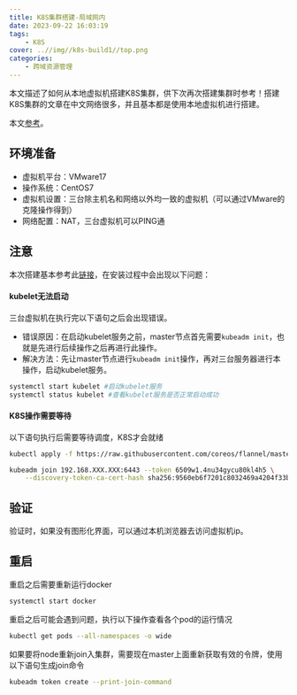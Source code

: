 ```yaml
---
title: K8S集群搭建-局域网内
date: 2023-09-22 16:03:19
tags: 
    - K8S
cover: ..//img//k8s-build1//top.png
categories:
    - 跨域资源管理
---
```


本文描述了如何从本地虚拟机搭建K8S集群，供下次再次搭建集群时参考！搭建K8S集群的文章在中文网络很多，并且基本都是使用本地虚拟机进行搭建。

本文[参考](https://blog.csdn.net/qq_45617555/article/details/130395158)。

## 环境准备
- 虚拟机平台：VMware17
- 操作系统：CentOS7
- 虚拟机设置：三台除主机名和网络以外均一致的虚拟机（可以通过VMware的克隆操作得到）
- 网络配置：NAT，三台虚拟机可以PING通

## 注意
本次搭建基本参考此[链接](https://blog.csdn.net/qq_45617555/article/details/130395158)，在安装过程中会出现以下问题：

#### kubelet无法启动

三台虚拟机在执行完以下语句之后会出现错误。
- 错误原因：在启动kubelet服务之前，master节点首先需要`kubeadm init`，也就是先进行后续操作之后再进行此操作。
- 解决方法：先让master节点进行`kubeadm init`操作，再对三台服务器进行本操作，启动kubelet服务。

```bash
systemctl start kubelet #启动kubelet服务 
systemctl status kubelet #查看kubelet服务是否正常启动成功
```

#### K8S操作需要等待
以下语句执行后需要等待调度，K8S才会就绪
```bash
kubectl apply -f https://raw.githubusercontent.com/coreos/flannel/master/Documentation/kube-flannel.yml 

kubeadm join 192.168.XXX.XXX:6443 --token 6509w1.4nu34gycu80kl4h5 \
    --discovery-token-ca-cert-hash sha256:9560eb6f7201c8032469a4204f33b0e0dd83a7118ede09d3b04c6d4ab2d723d2

```

## 验证
验证时，如果没有图形化界面，可以通过本机浏览器去访问虚拟机ip。

## 重启
重启之后需要重新运行docker
```bash
systemctl start docker
```
重启之后可能会遇到问题，执行以下操作查看各个pod的运行情况
```bash
kubectl get pods --all-namespaces -o wide
```
如果要将node重新join入集群，需要现在master上面重新获取有效的令牌，使用以下语句生成join命令
```bash
kubeadm token create --print-join-command
```

